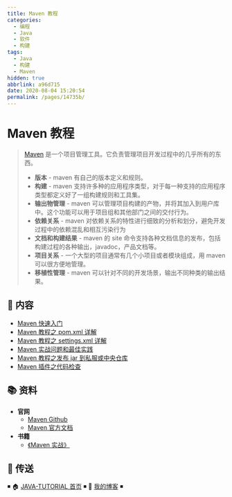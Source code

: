 ```yaml
---
title: Maven 教程
categories: 
  - 编程
  - Java
  - 软件
  - 构建
tags: 
  - Java
  - 构建
  - Maven
hidden: true
abbrlink: a96d715
date: 2020-08-04 15:20:54
permalink: /pages/14735b/
---
```


# Maven 教程

> [Maven](https://github.com/apache/maven) 是一个项目管理工具。它负责管理项目开发过程中的几乎所有的东西。
>
> - **版本** - maven 有自己的版本定义和规则。
> - **构建** - maven 支持许多种的应用程序类型，对于每一种支持的应用程序类型都定义好了一组构建规则和工具集。
> - **输出物管理** - maven 可以管理项目构建的产物，并将其加入到用户库中。这个功能可以用于项目组和其他部门之间的交付行为。
> - **依赖关系** - maven 对依赖关系的特性进行细致的分析和划分，避免开发过程中的依赖混乱和相互污染行为
> - **文档和构建结果** - maven 的 site 命令支持各种文档信息的发布，包括构建过程的各种输出，javadoc，产品文档等。
> - **项目关系** - 一个大型的项目通常有几个小项目或者模块组成，用 maven 可以很方便地管理。
> - **移植性管理** - maven 可以针对不同的开发场景，输出不同种类的输出结果。

## 📖 内容

- [Maven 快速入门](01.Maven快速入门.md)
- [Maven 教程之 pom.xml 详解](02.Maven教程之pom.xml详解.md)
- [Maven 教程之 settings.xml 详解](03.Maven教程之settings.xml详解.md)
- [Maven 实战问题和最佳实践](04.Maven实战问题和最佳实践.md)
- [Maven 教程之发布 jar 到私服或中央仓库](05.Maven教程之发布jar到私服或中央仓库.md)
- [Maven 插件之代码检查](06.Maven插件之代码检查.md)

## 📚 资料

- **官网**
  - [Maven Github](https://github.com/apache/maven)
  - [Maven 官方文档](https://maven.apache.org/ref/current)
- **书籍**
  - [《Maven 实战》](https://book.douban.com/subject/5345682/)

## 🚪 传送

◾ 🏠 [JAVA-TUTORIAL 首页](https://github.com/dunwu/java-tutorial) ◾ 🎯 [我的博客](https://github.com/dunwu/blog) ◾
